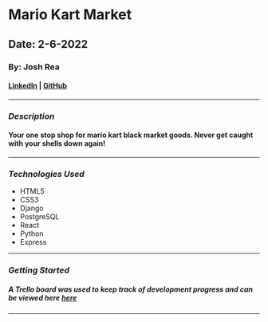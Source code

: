 # Mario Kart Market

## Date: 2-6-2022

### By: Josh Rea

#### [LinkedIn](https://www.linkedin.com/in/joshua-rea/) | [GitHub](https://github.com/jdrea1587)
***
### ***Description***
#### Your one stop shop for mario kart black market goods. Never get caught with your shells down again!
***
### ***Technologies Used***
* HTML5
* CSS3
* Django
* PostgreSQL
* React
* Python
* Express
***
### ***Getting Started***
##### A Trello board was used to keep track of development progress and can be viewed here [here](https://trello.com/b/NG5P8qug/m-krt-mrkt)
***
